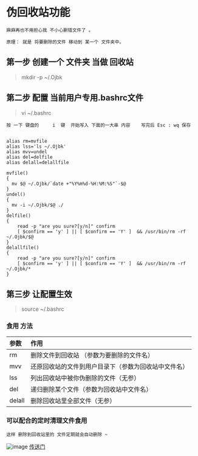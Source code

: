 # 伪回收站功能

	麻麻再也不用担心我 不小心删错文件了 。
	
	原理： 就是 将要删除的文件 移动到 某一个 文件夹中。 
	

## 第一步 创建一个 文件夹 当做 回收站 

>mkdir -p ~/.Ojbk


## 第二步 配置 当前用户专用.bashrc文件

>vi ~/.bashrc

	按 一下 键盘的     i  键  开始写入 下面的一大串 内容    写完后 Esc : wq 保存
	
	
	alias rm=mvfile        
	alias lss='ls ~/.Ojbk'  
	alias mvv=undel
	alias del=delfile 
	alias delall=delallfile 
	 
	mvfile()  
	{  
	  mv $@ ~/.Ojbk/`date +"%Y%m%d-%H:%M:%S"`-$@ 
	}
	undel()  
	{  
	  mv -i ~/.Ojbk/$@ ./  
	} 
	delfile()  
	{  
	    read -p "are you sure?[y/n]" confirm  
	    [ $confirm == 'y' ] || [ $confirm == 'Y' ]  && /usr/bin/rm -rf ~/.Ojbk/$@ 
	}
	delallfile()  
	{  
	    read -p "are you sure?[y/n]" confirm  
	    [ $confirm == 'y' ] || [ $confirm == 'Y' ]  && /usr/bin/rm -rf ~/.Ojbk/*  
	}


## 第三步 让配置生效 

>source ~/.bashrc


### 食用 方法
|参数|作用|
|:-|:-|
|rm|删除文件到回收站 （参数为要删除的文件名） |
|mvv|还原回收站的文件到用户目录下（参数为回收站中文件名）|
|lss|列出回收站中被你伪删除的文件（无参）|
|del|递归删除某个文件（参数为回收站中文件名）|
|delall|删除回收站里全部文件（无参）|

###  可以配合的定时清理文件食用 

	这样 删除到回收站里的 文件定期就会自动删除 ~
![image](https://github.com/xx13295/wxm/blob/master/images/o.png?raw=true)
[传送门](https://github.com/xx13295/CodingNote/tree/master/linux%E5%AE%9A%E6%97%B6%E6%B8%85%E7%90%86%E6%96%87%E4%BB%B6)	
